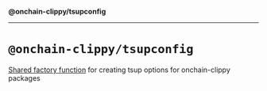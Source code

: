 **@onchain-clippy/tsupconfig**

***

# `@onchain-clippy/tsupconfig`

[Shared factory function](./createTsupOptions.js) for creating tsup options for onchain-clippy packages
